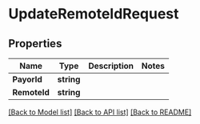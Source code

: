 # UpdateRemoteIdRequest

## Properties

Name | Type | Description | Notes
------------ | ------------- | ------------- | -------------
**PayorId** | **string** |  | 
**RemoteId** | **string** |  | 

[[Back to Model list]](../README.md#documentation-for-models) [[Back to API list]](../README.md#documentation-for-api-endpoints) [[Back to README]](../README.md)


